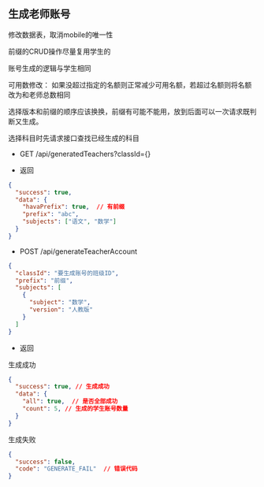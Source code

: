 
## 生成老师账号

修改数据表，取消mobile的唯一性

前缀的CRUD操作尽量复用学生的

账号生成的逻辑与学生相同

可用数修改： 如果没超过指定的名额则正常减少可用名额，若超过名额则将名额改为和老师总数相同

选择版本和前缀的顺序应该换换，前缀有可能不能用，放到后面可以一次请求既判断又生成。


选择科目时先请求接口查找已经生成的科目

- GET /api/generatedTeachers?classId={}

- 返回

```json
{
  "success": true,
  "data": {
    "havaPrefix": true,  // 有前缀
    "prefix": "abc",
    "subjects": ["语文", "数学"] 
  }
}
```


- POST /api/generateTeacherAccount

```json
{
  "classId": "要生成账号的班级ID",
  "prefix": "前缀",
  "subjects": [
    {
      "subject": "数学",
      "version": "人教版"
    }
  ]
}
```

- 返回

生成成功

```json
{
  "success": true, // 生成成功
  "data": {
    "all": true,  // 是否全部成功
    "count": 5, // 生成的学生账号数量
  }
}
```

生成失败
```json
{
  "success": false,
  "code": "GENERATE_FAIL"  // 错误代码
}
```




